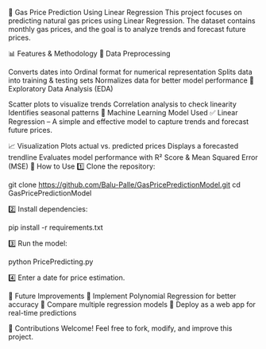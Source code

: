 🚀 Gas Price Prediction Using Linear Regression
This project focuses on predicting natural gas prices using Linear Regression. The dataset contains monthly gas prices, and the goal is to analyze trends and forecast future prices.

📊 Features & Methodology
🔹 Data Preprocessing

Converts dates into Ordinal format for numerical representation
Splits data into training & testing sets
Normalizes data for better model performance
🔹 Exploratory Data Analysis (EDA)

Scatter plots to visualize trends
Correlation analysis to check linearity
Identifies seasonal patterns
🔹 Machine Learning Model Used
✅ Linear Regression – A simple and effective model to capture trends and forecast future prices.

📈 Visualization
Plots actual vs. predicted prices
Displays a forecasted trendline
Evaluates model performance with R² Score & Mean Squared Error (MSE)
🚀 How to Use
1️⃣ Clone the repository:

git clone https://github.com/Balu-Palle/GasPricePredictionModel.git
cd GasPricePredictionModel

2️⃣ Install dependencies:

pip install -r requirements.txt

3️⃣ Run the model:


python PricePredicting.py

4️⃣ Enter a date for price estimation.

📌 Future Improvements
🔹 Implement Polynomial Regression for better accuracy
🔹 Compare multiple regression models
🔹 Deploy as a web app for real-time predictions

🌟 Contributions Welcome! Feel free to fork, modify, and improve this project.
